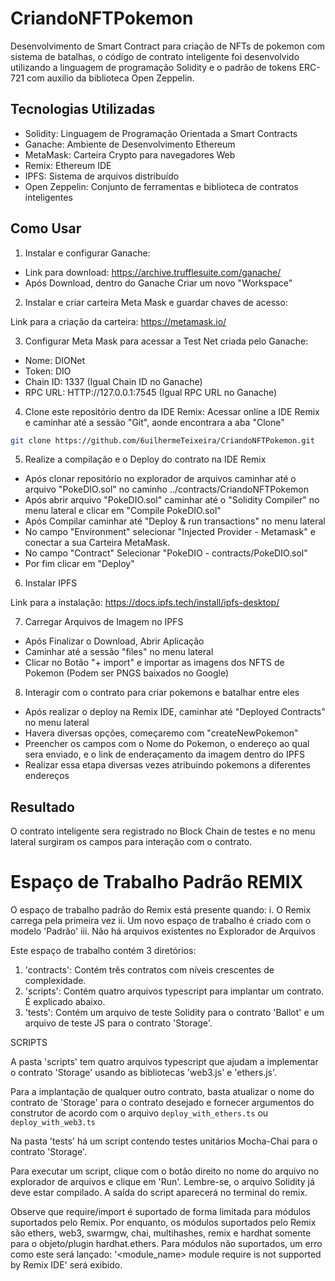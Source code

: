 # CriandoNFTPokemon
Desenvolvimento de Smart Contract para criação de NFTs de pokemon com sistema de batalhas, o código de contrato inteligente foi desenvolvido utilizando a linguagem de programação Solidity e o padrão de tokens ERC-721 com auxilio da biblioteca Open Zeppelin.

## Tecnologias Utilizadas

- Solidity: Linguagem de Programação Orientada a Smart Contracts
- Ganache: Ambiente de Desenvolvimento Ethereum
- MetaMask: Carteira Crypto para navegadores Web
- Remix: Ethereum IDE
- IPFS: Sistema de arquivos distribuído
- Open Zeppelin: Conjunto de ferramentas e biblioteca de contratos inteligentes

## Como Usar

1. Instalar e configurar Ganache:
- Link para download: https://archive.trufflesuite.com/ganache/
- Após Download, dentro do Ganache Criar um novo "Workspace"

2. Instalar e criar carteira Meta Mask e guardar chaves de acesso:

Link para a criação da carteira: https://metamask.io/

3. Configurar Meta Mask para acessar a Test Net criada pelo Ganache:
-   Nome: DIONet
-   Token: DIO
-   Chain ID: 1337 (Igual Chain ID no Ganache)
-   RPC URL: HTTP://127.0.0.1:7545 (Igual RPC URL no Ganache)


4. Clone este repositório dentro da IDE Remix:
Acessar online a IDE Remix e caminhar até a sessão "Git", aonde encontrara a aba "Clone"

```bash
git clone https://github.com/6uilhermeTeixeira/CriandoNFTPokemon.git
```

5. Realize a compilação e o Deploy do contrato na IDE Remix
- Após clonar repositório no explorador de arquivos caminhar até o arquivo "PokeDIO.sol" no caminho ../contracts/CriandoNFTPokemon
- Após abrir arquivo "PokeDIO.sol" caminhar até o "Solidity Compiler" no menu lateral e clicar em "Compile PokeDIO.sol"
- Após Compilar caminhar até "Deploy & run transactions" no menu lateral
- No campo "Environment" selecionar "Injected Provider - Metamask" e conectar a sua Carteira MetaMask.
- No campo "Contract" Selecionar "PokeDIO - contracts/PokeDIO.sol"
- Por fim clicar em "Deploy"

6. Instalar IPFS

Link para a instalação: https://docs.ipfs.tech/install/ipfs-desktop/

7. Carregar Arquivos de Imagem no IPFS
- Após Finalizar o Download, Abrir Aplicação
- Caminhar até a sessão "files" no menu lateral
- Clicar no Botão "+ import" e importar as imagens dos NFTS de Pokemon (Podem ser PNGS baixados no Google)

8. Interagir com o contrato para criar pokemons e batalhar entre eles
- Após realizar o deploy na Remix IDE, caminhar até "Deployed Contracts" no menu lateral
- Havera diversas opções, começaremo com "createNewPokemon"
- Preencher os campos com o Nome do Pokemon, o endereço ao qual sera enviado, e o link de enderaçamento da imagem dentro do IPFS
- Realizar essa etapa diversas vezes atribuindo pokemons a diferentes endereços


## Resultado

O contrato inteligente sera registrado no Block Chain de testes e no menu lateral surgiram os campos para interação com o contrato.


# Espaço de Trabalho Padrão REMIX

O espaço de trabalho padrão do Remix está presente quando:
i. O Remix carrega pela primeira vez
ii. Um novo espaço de trabalho é criado com o modelo 'Padrão'
iii. Não há arquivos existentes no Explorador de Arquivos

Este espaço de trabalho contém 3 diretórios:

1. 'contracts': Contém três contratos com níveis crescentes de complexidade.
2. 'scripts': Contém quatro arquivos typescript para implantar um contrato. É explicado abaixo.
3. 'tests': Contém um arquivo de teste Solidity para o contrato 'Ballot' e um arquivo de teste JS para o contrato 'Storage'.

SCRIPTS

A pasta 'scripts' tem quatro arquivos typescript que ajudam a implementar o contrato 'Storage' usando as bibliotecas 'web3.js' e 'ethers.js'.

Para a implantação de qualquer outro contrato, basta atualizar o nome do contrato de 'Storage' para o contrato desejado e fornecer argumentos do construtor de acordo
com o arquivo `deploy_with_ethers.ts` ou `deploy_with_web3.ts`

Na pasta 'tests' há um script contendo testes unitários Mocha-Chai para o contrato 'Storage'.

Para executar um script, clique com o botão direito no nome do arquivo no explorador de arquivos e clique em 'Run'. Lembre-se, o arquivo Solidity já deve estar compilado.
A saída do script aparecerá no terminal do remix.

Observe que require/import é suportado de forma limitada para módulos suportados pelo Remix.
Por enquanto, os módulos suportados pelo Remix são ethers, web3, swarmgw, chai, multihashes, remix e hardhat somente para o objeto/plugin hardhat.ethers.
Para módulos não suportados, um erro como este será lançado: '<module_name> module require is not supported by Remix IDE' será exibido.
